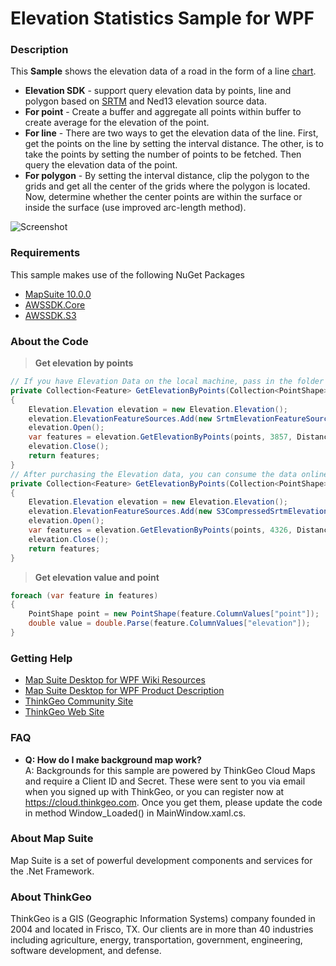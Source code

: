 # Elevation Statistics Sample for WPF

### Description
This **Sample**   shows the elevation data of a road in the form of a line [chart][1].

- **Elevation SDK** - support query elevation data by points, line and polygon based on [SRTM][2] and Ned13 elevation source data.
 - **For point** - Create a buffer and aggregate all points within buffer to create average for the elevation of the point. 
 - **For line** - There are two ways to get the elevation data of the line. First, get the points on the line by setting the interval distance. The other, is to take the points by setting the number of points to be fetched. Then query the elevation data of the point.
 - **For polygon** - By setting the interval distance, clip the polygon to the grids and get all the center of the grids where the polygon is located. Now, determine whether the center points are within the surface or inside the surface (use improved arc-length method).
 
![Screenshot](https://github.com/ThinkGeo/ElevationStatisticsSample-ForWpf/blob/master/Screenshot.png)


### Requirements
This sample makes use of the following NuGet Packages

- [MapSuite 10.0.0][4]
- [AWSSDK.Core][5]
- [AWSSDK.S3][6]

### About the Code
>**Get elevation by points**
```cs
// If you have Elevation Data on the local machine, pass in the folder where the data exists. 
private Collection<Feature> GetElevationByPoints(Collection<PointShape> points)
{
    Elevation.Elevation elevation = new Elevation.Elevation();
    elevation.ElevationFeatureSources.Add(new SrtmElevationFeatureSource(sourceDir));
    elevation.Open();
    var features = elevation.GetElevationByPoints(points, 3857, DistanceUnit.Meter);
    elevation.Close();
    return features;
}
// After purchasing the Elevation data, you can consume the data online by passing in the Amazon ID and Key, like following.   
private Collection<Feature> GetElevationByPoints(Collection<PointShape> points)
{
    Elevation.Elevation elevation = new Elevation.Elevation();
    elevation.ElevationFeatureSources.Add(new S3CompressedSrtmElevationFeatureSource("accessKeyId", "secretAccessKey", "cacheFolder"));
    elevation.Open();
    var features = elevation.GetElevationByPoints(points, 4326, DistanceUnit.Meter);
    elevation.Close();
    return features;
}

```
> **Get elevation value and point**
```cs
foreach (var feature in features)
{
	PointShape point = new PointShape(feature.ColumnValues["point"]);
	double value = double.Parse(feature.ColumnValues["elevation"]);
}
```

### Getting Help
- [Map Suite Desktop for WPF Wiki Resources][7]
- [Map Suite Desktop for WPF Product Description][8]
- [ThinkGeo Community Site][9]
- [ThinkGeo Web Site][10]

### FAQ
- __Q: How do I make background map work?__  
A: Backgrounds for this sample are powered by ThinkGeo Cloud Maps and require a Client ID and Secret. These were sent to you via email when you signed up with ThinkGeo, or you can register now at https://cloud.thinkgeo.com. Once you get them, please update the code in method Window_Loaded() in MainWindow.xaml.cs.  

### About Map Suite
Map Suite is a set of powerful development components and services for the .Net Framework.

### About ThinkGeo
ThinkGeo is a GIS (Geographic Information Systems) company founded in 2004 and located in Frisco, TX. Our clients are in more than 40 industries including agriculture, energy, transportation, government, engineering, software development, and defense.


  [1]: https://lvcharts.net/App/examples/v1/wpf/Basic%20Line%20Chart
  [2]: https://dds.cr.usgs.gov/srtm/version2_1/Documentation/SRTM_Topo.pdf
  [4]: https://www.nuget.org/packages?q=ThinkGeo
  [5]: https://www.nuget.org/packages?q=AWSSDK
  [6]: https://www.nuget.org/packages?q=AWSSDK
  [7]: http://wiki.thinkgeo.com/wiki/map_suite_desktop_for_wpf
  [8]: https://thinkgeo.com/desktop
  [9]: http://community.thinkgeo.com/
  [10]: https://www.thinkgeo.com/
